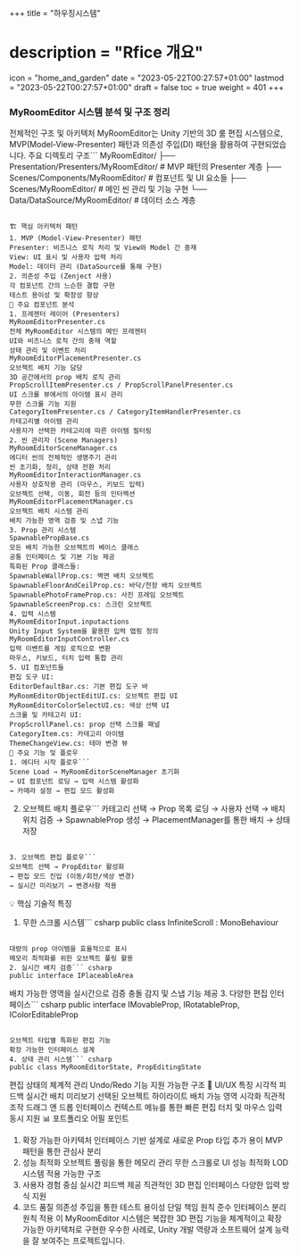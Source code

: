 ﻿+++
title = "하우징시스템"
# description = "Rfice 개요"
icon = "home_and_garden"
date = "2023-05-22T00:27:57+01:00"
lastmod = "2023-05-22T00:27:57+01:00"
draft = false
toc = true
weight = 401
+++

### MyRoomEditor 시스템 분석 및 구조 정리
전체적인 구조 및 아키텍처
MyRoomEditor는 Unity 기반의 3D 룸 편집 시스템으로, MVP(Model-View-Presenter) 패턴과 의존성 주입(DI) 패턴을 활용하여 구현되었습니다.
주요 디렉토리 구조```
MyRoomEditor/
├── Presentation/Presenters/MyRoomEditor/     # MVP 패턴의 Presenter 계층
├── Scenes/Components/MyRoomEditor/           # 컴포넌트 및 UI 요소들
├── Scenes/MyRoomEditor/                      # 메인 씬 관리 및 기능 구현
└── Data/DataSource/MyRoomEditor/            # 데이터 소스 계층
```

🏗️ 핵심 아키텍처 패턴
1. MVP (Model-View-Presenter) 패턴
Presenter: 비즈니스 로직 처리 및 View와 Model 간 중재
View: UI 표시 및 사용자 입력 처리
Model: 데이터 관리 (DataSource를 통해 구현)
2. 의존성 주입 (Zenject 사용)
각 컴포넌트 간의 느슨한 결합 구현
테스트 용이성 및 확장성 향상
🔧 주요 컴포넌트 분석
1. 프레젠터 레이어 (Presenters)
MyRoomEditorPresenter.cs
전체 MyRoomEditor 시스템의 메인 프레젠터
UI와 비즈니스 로직 간의 중재 역할
상태 관리 및 이벤트 처리
MyRoomEditorPlacementPresenter.cs
오브젝트 배치 기능 담당
3D 공간에서의 prop 배치 로직 관리
PropScrollItemPresenter.cs / PropScrollPanelPresenter.cs
UI 스크롤 뷰에서의 아이템 표시 관리
무한 스크롤 기능 지원
CategoryItemPresenter.cs / CategoryItemHandlerPresenter.cs
카테고리별 아이템 관리
사용자가 선택한 카테고리에 따른 아이템 필터링
2. 씬 관리자 (Scene Managers)
MyRoomEditorSceneManager.cs
에디터 씬의 전체적인 생명주기 관리
씬 초기화, 정리, 상태 전환 처리
MyRoomEditorInteractionManager.cs
사용자 상호작용 관리 (마우스, 키보드 입력)
오브젝트 선택, 이동, 회전 등의 인터랙션
MyRoomEditorPlacementManager.cs
오브젝트 배치 시스템 관리
배치 가능한 영역 검증 및 스냅 기능
3. Prop 관리 시스템
SpawnablePropBase.cs
모든 배치 가능한 오브젝트의 베이스 클래스
공통 인터페이스 및 기본 기능 제공
특화된 Prop 클래스들:
SpawnableWallProp.cs: 벽면 배치 오브젝트
SpawnableFloorAndCeilProp.cs: 바닥/천장 배치 오브젝트
SpawnablePhotoFrameProp.cs: 사진 프레임 오브젝트
SpawnableScreenProp.cs: 스크린 오브젝트
4. 입력 시스템
MyRoomEditorInput.inputactions
Unity Input System을 활용한 입력 맵핑 정의
MyRoomEditorInputController.cs
입력 이벤트를 게임 로직으로 변환
마우스, 키보드, 터치 입력 통합 관리
5. UI 컴포넌트들
편집 도구 UI:
EditorDefaultBar.cs: 기본 편집 도구 바
MyRoomEditorObjectEditUI.cs: 오브젝트 편집 UI
MyRoomEditorColorSelectUI.cs: 색상 선택 UI
스크롤 및 카테고리 UI:
PropScrollPanel.cs: prop 선택 스크롤 패널
CategoryItem.cs: 카테고리 아이템
ThemeChangeView.cs: 테마 변경 뷰
🎯 주요 기능 및 플로우
1. 에디터 시작 플로우``` 
Scene Load → MyRoomEditorSceneManager 초기화 
→ UI 컴포넌트 로딩 → 입력 시스템 활성화 
→ 카메라 설정 → 편집 모드 활성화
```

2. 오브젝트 배치 플로우```
   카테고리 선택 → Prop 목록 로딩 → 사용자 선택
   → 배치 위치 검증 → SpawnableProp 생성
   → PlacementManager를 통한 배치 → 상태 저장
```

3. 오브젝트 편집 플로우``` 
오브젝트 선택 → PropEditor 활성화 
→ 편집 모드 진입 (이동/회전/색상 변경) 
→ 실시간 미리보기 → 변경사항 적용
```

💡 핵심 기술적 특징
1. 무한 스크롤 시스템``` csharp
   public class InfiniteScroll : MonoBehaviour
```

대량의 prop 아이템을 효율적으로 표시
메모리 최적화를 위한 오브젝트 풀링 활용
2. 실시간 배치 검증``` csharp
public interface IPlaceableArea
```

배치 가능한 영역을 실시간으로 검증
충돌 감지 및 스냅 기능 제공
3. 다양한 편집 인터페이스``` csharp
   public interface IMovableProp, IRotatableProp, IColorEditableProp
```

오브젝트 타입별 특화된 편집 기능
확장 가능한 인터페이스 설계
4. 상태 관리 시스템``` csharp
public class MyRoomEditorState, PropEditingState
```

편집 상태의 체계적 관리
Undo/Redo 기능 지원 가능한 구조
🎨 UI/UX 특징
시각적 피드백
실시간 배치 미리보기
선택된 오브젝트 하이라이트
배치 가능 영역 시각화
직관적 조작
드래그 앤 드롭 인터페이스
컨텍스트 메뉴를 통한 빠른 편집
터치 및 마우스 입력 동시 지원
📊 포트폴리오 어필 포인트
1. 확장 가능한 아키텍처
   인터페이스 기반 설계로 새로운 Prop 타입 추가 용이
   MVP 패턴을 통한 관심사 분리
2. 성능 최적화
   오브젝트 풀링을 통한 메모리 관리
   무한 스크롤로 UI 성능 최적화
   LOD 시스템 적용 가능한 구조
3. 사용자 경험 중심
   실시간 피드백 제공
   직관적인 3D 편집 인터페이스
   다양한 입력 방식 지원
4. 코드 품질
   의존성 주입을 통한 테스트 용이성
   단일 책임 원칙 준수
   인터페이스 분리 원칙 적용
   이 MyRoomEditor 시스템은 복잡한 3D 편집 기능을 체계적이고 확장 가능한 아키텍처로 구현한 우수한 사례로, Unity 개발 역량과 소프트웨어 설계 능력을 잘 보여주는 프로젝트입니다.